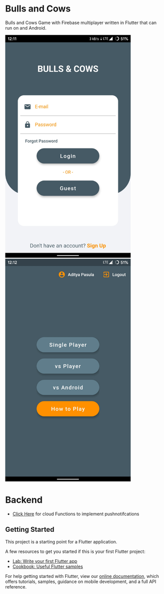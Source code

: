 # Bulls and Cows

Bulls and Cows Game with Firebase multiplayer written in Flutter that can run on and Android.


<img src='Images/login.jpg' width='400'>  <img src='Images/home.jpg' width='400'>

# Backend
- [Click Here](https://flutter.dev/docs/get-started/codelab) for cloud Functions to implement pushnotifcations

## Getting Started

This project is a starting point for a Flutter application.

A few resources to get you started if this is your first Flutter project:

- [Lab: Write your first Flutter app](https://flutter.dev/docs/get-started/codelab)
- [Cookbook: Useful Flutter samples](https://flutter.dev/docs/cookbook)

For help getting started with Flutter, view our
[online documentation](https://flutter.dev/docs), which offers tutorials,
samples, guidance on mobile development, and a full API reference.

